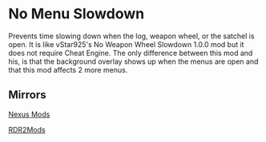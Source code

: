 # No Menu Slowdown

Prevents time slowing down when the log, weapon wheel, or the satchel is open. It is like vStar925's No Weapon Wheel Slowdown 1.0.0 mod but it does not require Cheat Engine. The only difference between this mod and his, is that the background overlay shows up when the menus are open and that this mod affects 2 more menus.

## Mirrors

[Nexus Mods](https://www.nexusmods.com/reddeadredemption2/mods/1101/)

[RDR2Mods](https://www.rdr2mods.com/downloads/rdr2/scripts/242-no-menu-slowdown/)
